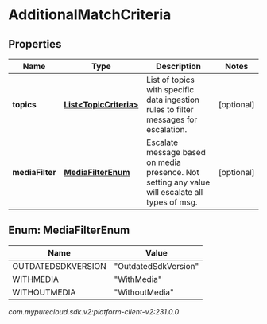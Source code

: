 # AdditionalMatchCriteria


## Properties

| Name | Type | Description | Notes |
| ------------ | ------------- | ------------- | ------------- |
| **topics** | [**List&lt;TopicCriteria&gt;**](TopicCriteria) | List of topics with specific data ingestion rules to filter messages for escalation. |  [optional] |
| **mediaFilter** | [**MediaFilterEnum**](#Enum--MediaFilterEnum) | Escalate message based on media presence. Not setting any value will escalate all types of msg. |  [optional] |


## Enum: MediaFilterEnum

| Name | Value |
| ---- | ----- |
| OUTDATEDSDKVERSION | &quot;OutdatedSdkVersion&quot; | 
| WITHMEDIA | &quot;WithMedia&quot; | 
| WITHOUTMEDIA | &quot;WithoutMedia&quot; | 




_com.mypurecloud.sdk.v2:platform-client-v2:231.0.0_
